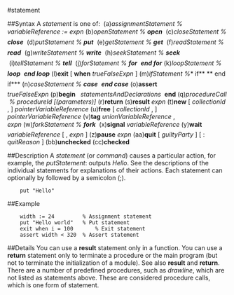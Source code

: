 
#statement

##Syntax
A *statement* is one of:
 (a)*assignmentStatement* *% variableReference := expn* (b)*openStatement* *% **open** * (c)*closeStatement* *% **close** * (d)*putStatement* *% **put** * (e)*getStatement* *% **get** * (f)*readStatement* *% **read** * (g)*writeStatement* *% **write** * (h)*seekStatement* *% **seek** * (i)*tellStatement* *% **tell** * (j)*forStatement* *% **for**  **end for*** (k)*loopStatement* *% **loop**  **end loop*** (l)**exit** [ **when** *trueFalseExpn* ] (m)*ifStatement* *%** if** ** end if*** (n)*caseStatement* *% **case**  **end case*** (o)**assert** *trueFalseExpn* (p)**begin**   *statementsAndDeclarations*  **end** (q)*procedureCall* *% procedureId [(parameters)]* (r)**return** (s)**result** *expn* (t)**new** [ *collectionId* , ] *pointerVariableReference* (u)**free** [ *collectionId* , ] *pointerVariableReference* (v)**tag** *unionVariableReference* , *expn* (w)*forkStatement* *% **fork** * (x)**signal** *variableReference* (y)**wait** *variableReference* [ , *expn* ] (z)**pause** *expn* (aa)**quit** [ *guiltyParty* ] [ : *quitReason* ] (bb)**unchecked** (cc)**checked**



##Description
A *statement* (or *command*) causes a particular action, for example, the *putStatement*:
outputs *Hello*. See the descriptions of the individual statements for explanations of their actions. Each statement can optionally by followed by a semicolon (;).


        put "Hello"
##Example



        width := 24         % Assignment statement
        put "Hello world"   % Put statement
        exit when i = 100       % Exit statement
        assert width < 320  % Assert statement
##Details
You can use a **result** statement only in a function. You can use a **return** statement only to terminate a procedure or the main program (but not to terminate the initialization of a module). See also **result** and **return**.
There are a number of predefined procedures, such as *drawline*, which are not listed as statements above. These are considered  procedure calls, which is one form of statement.



